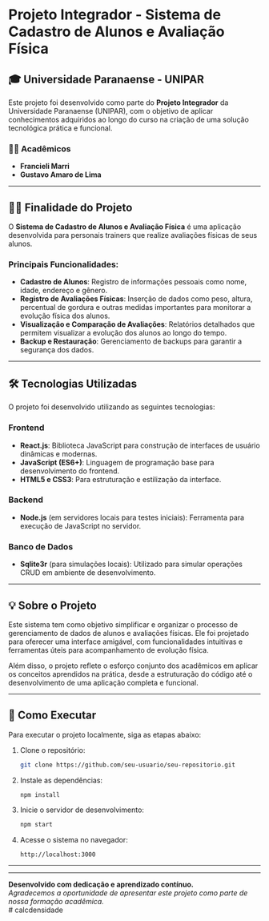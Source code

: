 # Projeto Integrador - Sistema de Cadastro de Alunos e Avaliação Física

## 🎓 **Universidade Paranaense - UNIPAR**

Este projeto foi desenvolvido como parte do **Projeto Integrador** da Universidade Paranaense (UNIPAR), com o objetivo de aplicar conhecimentos adquiridos ao longo do curso na criação de uma solução tecnológica prática e funcional.

### 👩‍🎓 **Acadêmicos**
- **Francieli Marri**  
- **Gustavo Amaro de Lima**  


---

## 🏋️‍♂️ **Finalidade do Projeto**
O **Sistema de Cadastro de Alunos e Avaliação Física** é uma aplicação desenvolvida para personais trainers que realize avaliações físicas de seus alunos. 

### Principais Funcionalidades:
- **Cadastro de Alunos**: Registro de informações pessoais como nome, idade, endereço e gênero.  
- **Registro de Avaliações Físicas**: Inserção de dados como peso, altura, percentual de gordura e outras medidas importantes para monitorar a evolução física dos alunos.  
- **Visualização e Comparação de Avaliações**: Relatórios detalhados que permitem visualizar a evolução dos alunos ao longo do tempo.  
- **Backup e Restauração**: Gerenciamento de backups para garantir a segurança dos dados.  

---

## 🛠️ **Tecnologias Utilizadas**
O projeto foi desenvolvido utilizando as seguintes tecnologias:

### **Frontend**
- **React.js**: Biblioteca JavaScript para construção de interfaces de usuário dinâmicas e modernas.  
- **JavaScript (ES6+)**: Linguagem de programação base para desenvolvimento do frontend.  
- **HTML5 e CSS3**: Para estruturação e estilização da interface.  

### **Backend**
- **Node.js** (em servidores locais para testes iniciais): Ferramenta para execução de JavaScript no servidor.  

### **Banco de Dados**
- **Sqlite3r** (para simulações locais): Utilizado para simular operações CRUD em ambiente de desenvolvimento.

---

## 💡 **Sobre o Projeto**
Este sistema tem como objetivo simplificar e organizar o processo de gerenciamento de dados de alunos e avaliações físicas. Ele foi projetado para oferecer uma interface amigável, com funcionalidades intuitivas e ferramentas úteis para acompanhamento de evolução física.

Além disso, o projeto reflete o esforço conjunto dos acadêmicos em aplicar os conceitos aprendidos na prática, desde a estruturação do código até o desenvolvimento de uma aplicação completa e funcional.

---

## 🚀 **Como Executar**
Para executar o projeto localmente, siga as etapas abaixo:

1. Clone o repositório:
   ```bash
   git clone https://github.com/seu-usuario/seu-repositorio.git
   ```

2. Instale as dependências:
   ```bash
   npm install
   ```

3. Inicie o servidor de desenvolvimento:
   ```bash
   npm start
   ```

4. Acesse o sistema no navegador:
   ```
   http://localhost:3000
   ```

---

 

---

**Desenvolvido com dedicação e aprendizado contínuo.**  
_Agradecemos a oportunidade de apresentar este projeto como parte de nossa formação acadêmica._  
#   c a l c d e n s i d a d e  
 